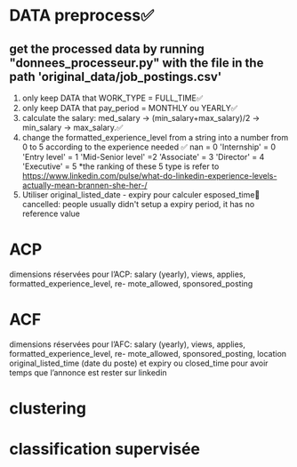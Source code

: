 # DATA preprocess✅
## get the processed data by running "donnees_processeur.py" with the file in the path 'original_data/job_postings.csv'
1. only keep DATA that WORK_TYPE = FULL_TIME✅
2. only keep DATA that pay_period = MONTHLY ou YEARLY✅
3. calculate the salary: med_salary -> (min_salary+max_salary)/2 -> min_salary -> max_salary.✅
4. change the formatted_experience_level from a string into a number from 0 to 5 according to the experience needed ✅
nan = 0
'Internship' = 0
'Entry level' = 1 
'Mid-Senior level' =2
'Associate' = 3
'Director' = 4 
'Executive' = 5
*the ranking of these 5 type is refer to https://www.linkedin.com/pulse/what-do-linkedin-experience-levels-actually-mean-brannen-she-her-/
5. Utiliser original_listed_date - expiry pour calculer esposed_time🚫
cancelled: people usually didn't setup a expiry period, it has no reference value
# ACP
dimensions réservées pour l’ACP: salary (yearly), views, applies, formatted_experience_level, re-
mote_allowed, sponsored_posting
# ACF
dimensions réservées pour l’AFC: salary (yearly), views, applies, formatted_experience_level, re-
mote_allowed, sponsored_posting, location
original_listed_time (date du poste) et expiry ou closed_time pour avoir temps que l’annonce est
rester sur linkedin
# clustering

# classification supervisée